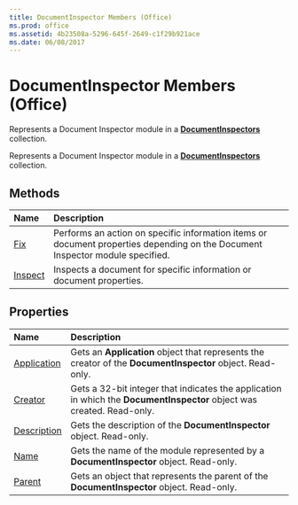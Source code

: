 ```yaml
---
title: DocumentInspector Members (Office)
ms.prod: office
ms.assetid: 4b23508a-5296-645f-2649-c1f29b921ace
ms.date: 06/08/2017
---
```



# DocumentInspector Members (Office)
Represents a Document Inspector module in a **[DocumentInspectors](documentinspectors-object-office.md)** collection.

Represents a Document Inspector module in a **[DocumentInspectors](documentinspectors-object-office.md)** collection.


## Methods



|**Name**|**Description**|
|:-----|:-----|
|[Fix](documentinspector-fix-method-office.md)|Performs an action on specific information items or document properties depending on the Document Inspector module specified.|
|[Inspect](documentinspector-inspect-method-office.md)|Inspects a document for specific information or document properties.|

## Properties



|**Name**|**Description**|
|:-----|:-----|
|[Application](documentinspector-application-property-office.md)|Gets an **Application** object that represents the creator of the **DocumentInspector** object. Read-only.|
|[Creator](documentinspector-creator-property-office.md)|Gets a 32-bit integer that indicates the application in which the **DocumentInspector** object was created. Read-only.|
|[Description](documentinspector-description-property-office.md)|Gets the description of the **DocumentInspector** object. Read-only.|
|[Name](documentinspector-name-property-office.md)|Gets the name of the module represented by a **DocumentInspector** object. Read-only.|
|[Parent](documentinspector-parent-property-office.md)|Gets an object that represents the parent of the **DocumentInspector** object. Read-only.|

